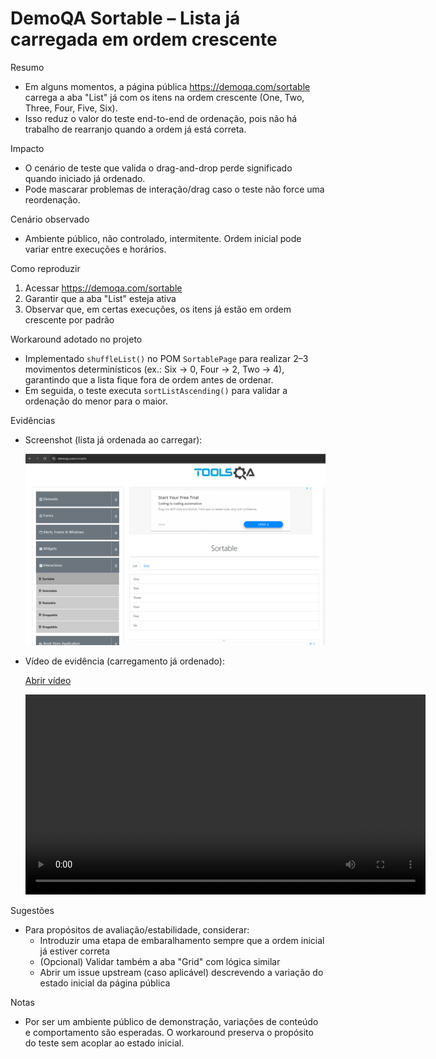 # DemoQA Sortable – Lista já carregada em ordem crescente

Resumo
- Em alguns momentos, a página pública https://demoqa.com/sortable carrega a aba "List" já com os itens na ordem crescente (One, Two, Three, Four, Five, Six).
- Isso reduz o valor do teste end-to-end de ordenação, pois não há trabalho de rearranjo quando a ordem já está correta.

Impacto
- O cenário de teste que valida o drag-and-drop perde significado quando iniciado já ordenado.
- Pode mascarar problemas de interação/drag caso o teste não force uma reordenação.

Cenário observado
- Ambiente público, não controlado, intermitente. Ordem inicial pode variar entre execuções e horários.

Como reproduzir
1) Acessar https://demoqa.com/sortable
2) Garantir que a aba "List" esteja ativa
3) Observar que, em certas execuções, os itens já estão em ordem crescente por padrão

Workaround adotado no projeto
- Implementado `shuffleList()` no POM `SortablePage` para realizar 2–3 movimentos determinísticos (ex.: Six → 0, Four → 2, Two → 4), garantindo que a lista fique fora de ordem antes de ordenar.
- Em seguida, o teste executa `sortListAscending()` para validar a ordenação do menor para o maior.

Evidências
- Screenshot (lista já ordenada ao carregar):

  ![Lista já em ordem crescente ao carregar](./image.png)

- Vídeo de evidência (carregamento já ordenado):

  [Abrir vídeo](./evidencia.mp4)

  <!-- Fallback com embed opcional para visualização direta em Markdown renderers que suportam HTML -->
  <video src="./evidencia.mp4" controls width="640">
    Seu navegador não suporta a tag de vídeo. Baixe o arquivo acima.
  </video>

Sugestões
- Para propósitos de avaliação/estabilidade, considerar:
  - Introduzir uma etapa de embaralhamento sempre que a ordem inicial já estiver correta
  - (Opcional) Validar também a aba "Grid" com lógica similar
  - Abrir um issue upstream (caso aplicável) descrevendo a variação do estado inicial da página pública

Notas
- Por ser um ambiente público de demonstração, variações de conteúdo e comportamento são esperadas. O workaround preserva o propósito do teste sem acoplar ao estado inicial.
